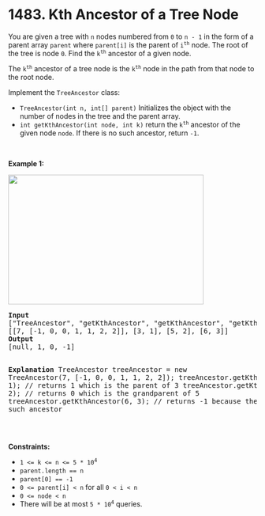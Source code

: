 # 1483. Kth Ancestor of a Tree Node

<p>You are given a tree with <code>n</code> nodes numbered from <code>0</code> to <code>n - 1</code> in the form of a parent array <code>parent</code> where <code>parent[i]</code> is the parent of <code>i<sup>th</sup></code> node. The root of the tree is node <code>0</code>. Find the <code>k<sup>th</sup></code> ancestor of a given node.</p>

<p>The <code>k<sup>th</sup></code> ancestor of a tree node is the <code>k<sup>th</sup></code> node in the path from that node to the root node.</p>

<p>Implement the <code>TreeAncestor</code> class:</p>

<ul>
	<li><code>TreeAncestor(int n, int[] parent)</code> Initializes the object with the number of nodes in the tree and the parent array.</li>
	<li><code>int getKthAncestor(int node, int k)</code> return the <code>k<sup>th</sup></code> ancestor of the given node <code>node</code>. If there is no such ancestor, return <code>-1</code>.</li>
</ul>

<p>&nbsp;</p>
<p><strong class="example">Example 1:</strong></p>
<img alt="" src="https://assets.leetcode.com/uploads/2019/08/28/1528_ex1.png" style="width: 396px; height: 262px;" />
<pre>
<strong>Input</strong>
[&quot;TreeAncestor&quot;, &quot;getKthAncestor&quot;, &quot;getKthAncestor&quot;, &quot;getKthAncestor&quot;]
[[7, [-1, 0, 0, 1, 1, 2, 2]], [3, 1], [5, 2], [6, 3]]
<strong>Output</strong>
[null, 1, 0, -1]

<strong>Explanation</strong>
TreeAncestor treeAncestor = new TreeAncestor(7, [-1, 0, 0, 1, 1, 2, 2]);
treeAncestor.getKthAncestor(3, 1); // returns 1 which is the parent of 3
treeAncestor.getKthAncestor(5, 2); // returns 0 which is the grandparent of 5
treeAncestor.getKthAncestor(6, 3); // returns -1 because there is no such ancestor</pre>

<p>&nbsp;</p>
<p><strong>Constraints:</strong></p>

<ul>
	<li><code>1 &lt;= k &lt;= n &lt;= 5 * 10<sup>4</sup></code></li>
	<li><code>parent.length == n</code></li>
	<li><code>parent[0] == -1</code></li>
	<li><code>0 &lt;= parent[i] &lt; n</code> for all <code>0 &lt; i &lt; n</code></li>
	<li><code>0 &lt;= node &lt; n</code></li>
	<li>There will be at most <code>5 * 10<sup>4</sup></code> queries.</li>
</ul>
